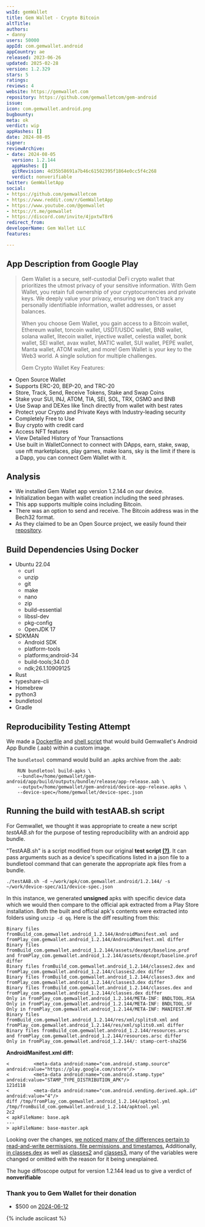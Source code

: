 ```yaml
---
wsId: gemWallet
title: Gem Wallet - Crypto Bitcoin
altTitle: 
authors:
- danny
users: 50000
appId: com.gemwallet.android
appCountry: ae
released: 2023-06-26
updated: 2025-02-28
version: 1.2.329
stars: 5
ratings: 
reviews: 4
website: https://gemwallet.com
repository: https://github.com/gemwalletcom/gem-android
issue: 
icon: com.gemwallet.android.png
bugbounty: 
meta: ok
verdict: wip
appHashes: []
date: 2024-08-05
signer: 
reviewArchive:
- date: 2024-08-05
  version: 1.2.144
  appHashes: []
  gitRevision: 4d35b58691a7b46c61502395f1864e0cc5f4c268
  verdict: nonverifiable
twitter: GemWalletApp
social:
- https://github.com/gemwalletcom
- https://www.reddit.com/r/GemWalletApp
- https://www.youtube.com/@gemwallet
- https://t.me/gemwallet
- https://discord.com/invite/4jpxtwT8r6
redirect_from: 
developerName: Gem Wallet LLC
features: 

---
```


## App Description from Google Play 

> Gem Wallet is a secure, self-custodial DeFi crypto wallet that prioritizes the utmost privacy of your sensitive information. With Gem Wallet, you retain full ownership of your cryptocurrencies and private keys. We deeply value your privacy, ensuring we don't track any personally identifiable information, wallet addresses, or asset balances.
>
> When you choose Gem Wallet, you gain access to a Bitcoin wallet, Ethereum wallet, toncoin wallet, USDT/USDC wallet, BNB wallet, solana wallet, litecoin wallet, injective wallet, celestia wallet, bonk wallet, SEI wallet, avax wallet, MATIC wallet, SUI wallet, PEPE wallet, Manta wallet, ATOM wallet, and more! Gem Wallet is your key to the Web3 world. A single solution for multiple challenges.
> 
> Gem Crypto Wallet Key Features:
- Open Source Wallet
- Supports ERC-20, BEP-20, and TRC-20
- Store, Track, Send, Receive Tokens, Stake and Swap Coins
- Stake your SUI, INJ, ATOM, TIA, SEI, SOL, TRX, OSMO and BNB
- Use Swap and DEXes like 1inch directly from wallet with best rates
- Protect your Crypto and Private Keys with Industry-leading security
- Completely Free to Use
- Buy crypto with credit card
- Access NFT features
- View Detailed History of Your Transactions
- Use built in WalletConnect to connect with DApps, earn, stake, swap, use nft marketplaces, play games, make loans, sky is the limit if there is a Dapp, you can connect Gem Wallet with it.


## Analysis

- We installed Gem Wallet app version 1.2.144 on our device. 
- Initialization began with wallet creation including the seed phrases.
- This app supports multiple coins including Bitcoin.
- There was an option to send and receive. The Bitcoin address was in the Bech32 format.
- As they claimed to be an Open Source project, we easily found their [repository](https://github.com/gemwalletcom/gem-android). 

## Build Dependencies Using Docker

-   Ubuntu 22.04
    -   curl
    -   unzip
    -   git
    -   make
    -   nano
    -   zip
    -   build-essential
    -   libssl-dev
    -   pkg-config
    -   OpenJDK 17
-   SDKMAN
    -   Android SDK
    -   platform-tools
    -   platforms;android-34
    -   build-tools;34.0.0
    -   ndk;26.1.10909125
-   Rust
-   typeshare-cli
-   Homebrew
-   python3
-   bundletool
-   Gradle

## Reproducibility Testing Attempt

We made a
[Dockerfile](https://gitlab.com/walletscrutiny/walletScrutinyCom/-/raw/d8e5f53c384b19035cb3447b34389d1fe59b7bfa/scripts/test/android/com.gemwallet.android.dockerfile)
and
[shell script](https://gitlab.com/walletscrutiny/walletScrutinyCom/-/raw/d8e5f53c384b19035cb3447b34389d1fe59b7bfa/scripts/test/android/com.gemwallet.android.sh)
that would build Gemwallet's Android App Bundle (.aab) within a custom image. 

The `bundletool` command would build an .apks archive from the .aab:

```
    RUN bundletool build-apks \
    --bundle=/home/gemwallet/gem-android/app/build/outputs/bundle/release/app-release.aab \
    --output=/home/gemwallet/gem-android/device-app-release.apks \
    --device-spec=/home/gemwallet/device-spec.json 
```


## Running the build with testAAB.sh script

For Gemwallet, we thought it was appropriate to create a new script *testAAB.sh* for the purpose of testing reproducibility with an android app bundle. 

"TestAAB.sh" is a script modified from our original <strong>test script <a href="/testScript">(?)</a></strong>. It can pass arguments such as a device's specifications listed in a json file to a bundletool command that can generate the appropriate apk files from a bundle.

`./testAAB.sh -d ~/work/apk/com.gemwallet.android/1.2.144/ -s ~/work/device-spec/a11/device-spec.json`

In this instance, we generated **unsigned** apks with specific device data which we would then compare to the official apk extracted from a Play Store installation. Both the built and official apk's contents were extracted into folders using `unzip -d qq`. Here is the diff resulting from this:

```
Binary files fromBuild_com.gemwallet.android_1.2.144/AndroidManifest.xml and fromPlay_com.gemwallet.android_1.2.144/AndroidManifest.xml differ
Binary files fromBuild_com.gemwallet.android_1.2.144/assets/dexopt/baseline.prof and fromPlay_com.gemwallet.android_1.2.144/assets/dexopt/baseline.prof differ
Binary files fromBuild_com.gemwallet.android_1.2.144/classes2.dex and fromPlay_com.gemwallet.android_1.2.144/classes2.dex differ
Binary files fromBuild_com.gemwallet.android_1.2.144/classes3.dex and fromPlay_com.gemwallet.android_1.2.144/classes3.dex differ
Binary files fromBuild_com.gemwallet.android_1.2.144/classes.dex and fromPlay_com.gemwallet.android_1.2.144/classes.dex differ
Only in fromPlay_com.gemwallet.android_1.2.144/META-INF: BNDLTOOL.RSA
Only in fromPlay_com.gemwallet.android_1.2.144/META-INF: BNDLTOOL.SF
Only in fromPlay_com.gemwallet.android_1.2.144/META-INF: MANIFEST.MF
Binary files fromBuild_com.gemwallet.android_1.2.144/res/xml/splits0.xml and fromPlay_com.gemwallet.android_1.2.144/res/xml/splits0.xml differ
Binary files fromBuild_com.gemwallet.android_1.2.144/resources.arsc and fromPlay_com.gemwallet.android_1.2.144/resources.arsc differ
Only in fromPlay_com.gemwallet.android_1.2.144/: stamp-cert-sha256
```
**AndroidManifest.xml diff:**

```
<         <meta-data android:name="com.android.stamp.source" android:value="https://play.google.com/store"/>
<         <meta-data android:name="com.android.stamp.type" android:value="STAMP_TYPE_DISTRIBUTION_APK"/>
121d118
<         <meta-data android:name="com.android.vending.derived.apk.id" android:value="4"/>
diff /tmp/fromPlay_com.gemwallet.android_1.2.144/apktool.yml /tmp/fromBuild_com.gemwallet.android_1.2.144/apktool.yml
2c2
< apkFileName: base.apk
---
> apkFileName: base-master.apk
```

Looking over the changes, [we noticed many of the differences pertain to read-and-write permissions, file permissions, and timestamps.](https://gitlab.com/walletscrutiny/walletScrutinyCom/-/merge_requests/708#note_2023566413)  Additionally, [in classes.dex](https://xrviv.github.io/walletScrutinyBuildCasts/www/diffoscope-results/android/com.gemwallet.android/1.2.144/diffoscope.classes.dex.html) as well as [classes2](https://xrviv.github.io/walletScrutinyBuildCasts/www/diffoscope-results/android/com.gemwallet.android/1.2.144/diffoscope.classes2.dex.html) and [classes3](https://xrviv.github.io/walletScrutinyBuildCasts/www/diffoscope-results/android/com.gemwallet.android/1.2.144/diffoscope.classes3.dex.html), many of the variables were changed or omitted with the reason for it being unexplained.

The huge diffoscope output for version 1.2.144 lead us to give a verdict of **nonverifiable**

### Thank you to Gem Wallet for their donation

* $500 on [2024-06-12](https://x.com/dannybuntu/status/1805418147580887150)

{% include asciicast %}